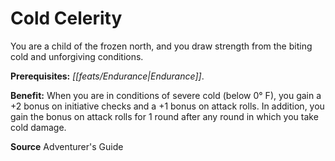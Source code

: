 ﻿---
cssclass: [feats]

---
# Cold Celerity

You are a child of the frozen north, and you draw strength from the biting cold and unforgiving conditions.

**Prerequisites:** _[[feats/Endurance|Endurance]]_.

**Benefit:** When you are in conditions of severe cold (below 0° F), you gain a +2 bonus on initiative checks and a +1 bonus on attack rolls. In addition, you gain the bonus on attack rolls for 1 round after any round in which you take cold damage.

**Source** Adventurer's Guide